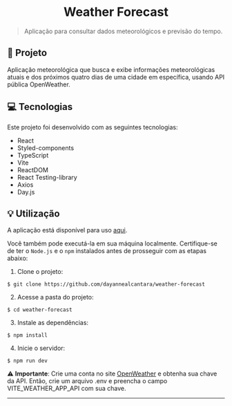 <h1 align="center" style="text-align: center"> 
  Weather Forecast
</h1>

> Aplicação para consultar dados meteorológicos e previsão do tempo.

<h2 id="project">📁 Projeto</h2>

Aplicação meteorológica que busca e exibe informações meteorológicas atuais e dos próximos quatro dias de uma cidade em específica, usando API pública OpenWeather.

<h2 id="technologies">💻 Tecnologias</h2>

Este projeto foi desenvolvido com as seguintes tecnologias:

- React
- Styled-components
- TypeScript
- Vite
- ReactDOM
- React Testing-library
- Axios
- Day.js

<h2 id="usage">💡 Utilização</h2>

A aplicação está disponível para uso [aqui](https://weather-forecast-kohl-tau.vercel.app/).

Você também pode executá-la em sua máquina localmente. Certifique-se de ter o `Node.js` e o `npm` instalados antes de prosseguir com as etapas abaixo:

1. Clone o projeto:

```
$ git clone https://github.com/dayannealcantara/weather-forecast
```

2. Acesse a pasta do projeto:

```
$ cd weather-forecast
```

3. Instale as dependências:

```
$ npm install
```

4. Inicie o servidor:

```
$ npm run dev
```

⚠️ **Importante**: Crie uma conta no site [OpenWeather](https://openweathermap.org/api) e obtenha sua chave da API. Então, crie um arquivo .env e preencha o campo VITE_WEATHER_APP_API com sua chave.

---
